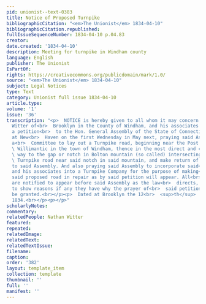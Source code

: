 ```yaml
---
pid: unionist--text-0383
title: Notice of Proposed Turnpike
bibliographicCitation: "<em>The Unionist</em> 1834-04-10"
bibliographicCitation.republished: 
fullIssueSequenceNumber: 1834-04-10 p.04.83
creator: 
date.created: '1834-04-10'
description: Meeting for turnpike in Windham county
language: English
publisher: The Unionist
IsPartOf: 
rights: https://creativecommons.org/publicdomain/mark/1.0/
source: "<em>The Unionist</em> 1834-04-10"
subject: Legal Notices
type: Text
category: Unionist full issue 1834-04-10
article.type: 
volume: '1'
issue: '36'
transcription: "<p>  NOTICE is hereby given to all whom it may concern that Nathan
  Witter of<br>  Brooklyn in the County of Windham, and his associates will prefer
  a petition<br>  to the Hon. General Assembly of the State of Connecticut to be convened
  at New<br>  Haven on the first Wednesday in May next, praying said Assembly to appoint
  a<br>  Committee to lay out a Turnpike road, beginning near the Post Office in<br>
  \ Willimantic in the town of Windham, thence in the most direct and convenient<br>
  \ way to the gap or notch in Bolton mountain (so called) intersecting the Boston<br>
  \ Turnpike road near said notch in said mountain, and make return of their<br>  doings
  to said Assembly. And also praying said Assembly to incorporate said<br>  Witter
  and his associates into a Turnpike Company for the purpose of making<br>  and keeping
  said proposed road in repair as by said petition will appear. All<br>  persons concerned
  are notified to appear before said Assembly as the law<br>  directs, then and there
  to show reasons if any they have why the prayer of<br>  said petition should not
  be granted.<br></p><p>  Dated at Brooklyn the 12<br>  <sup>th</sup>  day of March
  1834.<br></p><p></p>"
scholarlyNotes: 
commentary: 
relatedPeople: Nathan Witter
featured: 
repeated: 
relatedImage: 
relatedText: 
relatedTextIssue: 
filename: 
caption: 
order: '382'
layout: template_item
collection: template
thumbnail: ''
full: ''
manifest: ''
---
```

